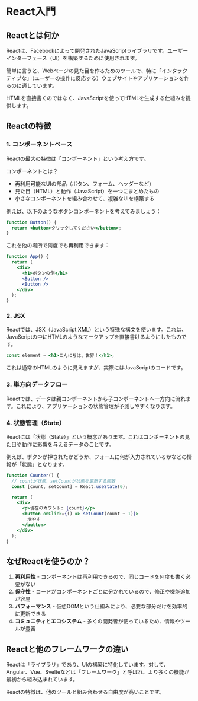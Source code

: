 # React入門

## Reactとは何か

Reactは、Facebookによって開発されたJavaScriptライブラリです。ユーザーインターフェース（UI）を構築するために使用されます。

簡単に言うと、Webページの見た目を作るためのツールで、特に「インタラクティブな」（ユーザーの操作に反応する）ウェブサイトやアプリケーションを作るのに適しています。

HTMLを直接書くのではなく、JavaScriptを使ってHTMLを生成する仕組みを提供します。

## Reactの特徴

### 1. コンポーネントベース

Reactの最大の特徴は「コンポーネント」という考え方です。

コンポーネントとは？
- 再利用可能なUIの部品（ボタン、フォーム、ヘッダーなど）
- 見た目（HTML）と動作（JavaScript）を一つにまとめたもの
- 小さなコンポーネントを組み合わせて、複雑なUIを構築する

例えば、以下のようなボタンコンポーネントを考えてみましょう：

```jsx
function Button() {
  return <button>クリックしてください</button>;
}
```

これを他の場所で何度でも再利用できます：

```jsx
function App() {
  return (
    <div>
      <h1>ボタンの例</h1>
      <Button />
      <Button />
    </div>
  );
}
```

### 2. JSX

Reactでは、JSX（JavaScript XML）という特殊な構文を使います。これは、JavaScriptの中にHTMLのようなマークアップを直接書けるようにしたものです。

```jsx
const element = <h1>こんにちは、世界！</h1>;
```

これは通常のHTMLのように見えますが、実際にはJavaScriptのコードです。

### 3. 単方向データフロー

Reactでは、データは親コンポーネントから子コンポーネントへ一方向に流れます。これにより、アプリケーションの状態管理が予測しやすくなります。

### 4. 状態管理（State）

Reactには「状態（State）」という概念があります。これはコンポーネントの見た目や動作に影響を与えるデータのことです。

例えば、ボタンが押されたかどうか、フォームに何が入力されているかなどの情報が「状態」となります。

```jsx
function Counter() {
  // countが状態、setCountが状態を更新する関数
  const [count, setCount] = React.useState(0);

  return (
    <div>
      <p>現在のカウント: {count}</p>
      <button onClick={() => setCount(count + 1)}>
        増やす
      </button>
    </div>
  );
}
```

## なぜReactを使うのか？

1. **再利用性** - コンポーネントは再利用できるので、同じコードを何度も書く必要がない
2. **保守性** - コードがコンポーネントごとに分かれているので、修正や機能追加が容易
3. **パフォーマンス** - 仮想DOMという仕組みにより、必要な部分だけを効率的に更新できる
4. **コミュニティとエコシステム** - 多くの開発者が使っているため、情報やツールが豊富

## Reactと他のフレームワークの違い

Reactは「ライブラリ」であり、UIの構築に特化しています。対して、Angular、Vue、Svelteなどは「フレームワーク」と呼ばれ、より多くの機能が最初から組み込まれています。

Reactの特徴は、他のツールと組み合わせる自由度が高いことです。
